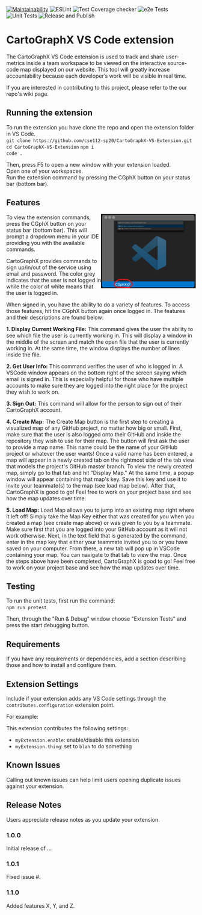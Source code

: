 [![Maintainability](https://api.codeclimate.com/v1/badges/9adcf7b86bfb69c9d32d/maintainability)](https://codeclimate.com/github/cse112-sp20/CartoGraphX-VS-Extension/maintainability) ![ESLint](https://github.com/cse112-sp20/CartoGraphX-VS-Extension/workflows/ESLint/badge.svg) ![Test Coverage checker](https://github.com/cse112-sp20/CartoGraphX-VS-Extension/workflows/Test%20Coverage%20checker/badge.svg)  ![e2e Tests](https://github.com/cse112-sp20/CartoGraphX-VS-Extension/workflows/e2e%20Tests/badge.svg)  ![Unit Tests](https://github.com/cse112-sp20/CartoGraphX-VS-Extension/workflows/Unit%20Tests/badge.svg) ![Release and Publish](https://github.com/cse112-sp20/CartoGraphX-VS-Extension/workflows/Release%20and%20Publish/badge.svg)

# CartoGraphX VS Code extension

The CartoGraphX VS Code extension is used to track and share user-metrics inside a team workspace to be viewed on the interactive source-code map displayed on our website. This tool will greatly increase accountability because each developer’s work will be visible in real time. 

If you are interested in contributing to this project, please refer to the our repo's wiki page.

## Running the extension

To run the extension you have clone the repo and open the extension folder in VS Code.    
``git clone https://github.com/cse112-sp20/CartoGraphX-VS-Extension.git``   
``cd CartoGraphX-VS-Extension``	
``npm i``    
``code .``    



Then, press F5 to open a new window with your extension loaded.  
Open one of your workspaces.  
Run the extension command by pressing the CGphX button on your status bar (bottom bar). 

## Features

<img align="right" src="https://github.com/cse112-sp20/CartoGraphX-VS-Extension/blob/features-readme/readme.img/InkedCGphx_proto%20(1)_LI.jpg" width=50% >
To view the extension commands, press the CGphX button on your status bar (bottom bar). This will prompt a dropdown menu in your IDE providing you with the available commands.

CartoGraphX provides commands to sign up/in/out of the service using email and password. The color grey indicates that the user is not logged in while the color of white means that the user is logged in.

When signed in, you have the ability to do a variety of features. To access those features, hit the CGphX button again once logged in. The features and their descriptions are found below:

**1. Display Current Working File:** This command gives the user the ability to see which file the user is currently working in. This will display a window in the middle of the screen and match the open file that the user is currently working in. At the same time, the window displays the number of lines inside the file.

**2. Get User Info:** This command verifies the user of who is logged in. A VSCode window appears on the bottom right of the screen saying which email is signed in. This is especially helpful for those who have multiple accounts to make sure they are logged into the right place for the project they wish to work on.

**3. Sign Out:** This command will allow for the person to sign out of their CartoGraphX account.

**4. Create Map:** The Create Map button is the first step to creating a visualized map of any GitHub project, no matter how big or small. First, make sure that the user is also logged onto their GitHub and inside the repository they wish to use for their map. The button will first ask the user to provide a map name. This name could be the name of your GitHub project or whatever the user wants! Once a valid name has been entered, a map will appear in a newly created tab on the rightmost side of the tab view that models the project's GitHub master branch. To view the newly created map, simply go to that tab and hit "Display Map." At the same time, a popup window will appear containing that map's key. Save this key and use it to invite your teammate(s) to the map (see load map below). After that, CartoGraphX is good to go! Feel free to work on your project base and see how the map updates over time.

**5. Load Map:** Load Map allows you to jump into an existing map right where it left off! Simply take the Map Key either that was created for you when you created a map (see create map above) or was given to you by a teammate. Make sure first that you are logged into your GitHub account as it will not work otherwise. Next, in the text field that is generated by the command, enter in the map key that either your teammate invited you to or you have saved on your computer. From there, a new tab will pop up in VSCode containing your map. You can navigate to that tab to view the map. Once the steps above have been completed, CartoGraphX is good to go! Feel free to work on your project base and see how the map updates over time.

## Testing

To run the unit tests, first run the command:  
``npm run pretest``  

Then, through the "Run & Debug" window choose "Extension Tests" and press the start debugging button. 

## Requirements

If you have any requirements or dependencies, add a section describing those and how to install and configure them.

## Extension Settings

Include if your extension adds any VS Code settings through the `contributes.configuration` extension point.

For example:

This extension contributes the following settings:

* `myExtension.enable`: enable/disable this extension
* `myExtension.thing`: set to `blah` to do something

## Known Issues

Calling out known issues can help limit users opening duplicate issues against your extension.

## Release Notes

Users appreciate release notes as you update your extension.

### 1.0.0

Initial release of ...

### 1.0.1

Fixed issue #.

### 1.1.0

Added features X, Y, and Z.
